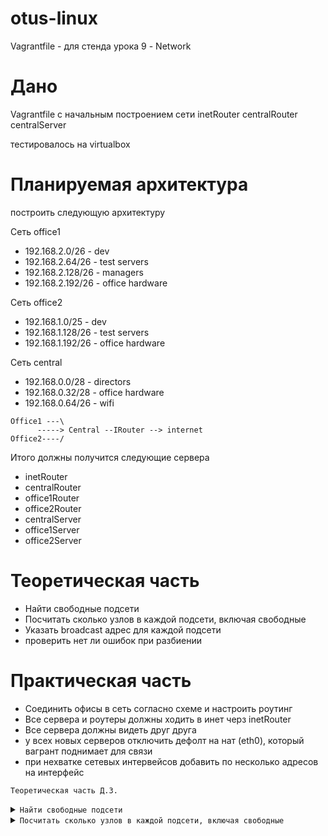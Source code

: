 # otus-linux
Vagrantfile - для стенда урока 9 - Network

# Дано
Vagrantfile с начальным  построением сети
inetRouter
centralRouter
centralServer

тестировалось на virtualbox

# Планируемая архитектура
построить следующую архитектуру

Сеть office1
- 192.168.2.0/26      - dev
- 192.168.2.64/26    - test servers
- 192.168.2.128/26  - managers
- 192.168.2.192/26  - office hardware

Сеть office2
- 192.168.1.0/25      - dev
- 192.168.1.128/26  - test servers
- 192.168.1.192/26  - office hardware


Сеть central
- 192.168.0.0/28    - directors
- 192.168.0.32/28  - office hardware
- 192.168.0.64/26  - wifi

```
Office1 ---\
      -----> Central --IRouter --> internet
Office2----/
```
Итого должны получится следующие сервера
- inetRouter
- centralRouter
- office1Router
- office2Router
- centralServer
- office1Server
- office2Server

# Теоретическая часть
- Найти свободные подсети
- Посчитать сколько узлов в каждой подсети, включая свободные
- Указать broadcast адрес для каждой подсети
- проверить нет ли ошибок при разбиении

# Практическая часть
- Соединить офисы в сеть согласно схеме и настроить роутинг
- Все сервера и роутеры должны ходить в инет черз inetRouter
- Все сервера должны видеть друг друга
- у всех новых серверов отключить дефолт на нат (eth0), который вагрант поднимает для связи
- при нехватке сетевых интервейсов добавить по несколько адресов на интерфейс






<code>Теоретическая часть Д.З.</code>


<details>
<summary><code>Найти свободные подсети</code></summary>



192.168.0.16/28

192.168.0.48/28

192.168.0.128/25


</details>


<details>
<summary><code>Посчитать сколько узлов в каждой подсети, включая свободные</code></summary>



Сеть office1
- 192.168.2.0/26   - 62 
- 192.168.2.64/26  - 62
- 192.168.2.128/26 - 62
- 192.168.2.192/26 - 62 

Сеть office2
- 192.168.1.0/25   - 126
- 192.168.1.128/26 - 62
- 192.168.1.192/26 - 62


Сеть central
- 192.168.0.0/28   - 14
- 192.168.0.32/28  - 14
- 192.168.0.64/26  - 62 



Свободные :

192.168.0.16/28 - 14

192.168.0.48/28 - 14

192.168.0.128/25 - 126 



</details>









</details>


